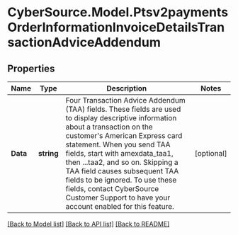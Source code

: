 # CyberSource.Model.Ptsv2paymentsOrderInformationInvoiceDetailsTransactionAdviceAddendum
## Properties

Name | Type | Description | Notes
------------ | ------------- | ------------- | -------------
**Data** | **string** | Four Transaction Advice Addendum (TAA) fields. These fields are used to display descriptive information about a transaction on the customer&#39;s American Express card statement. When you send TAA fields, start with amexdata_taa1, then ...taa2, and so on. Skipping a TAA field causes subsequent TAA fields to be ignored.  To use these fields, contact CyberSource Customer Support to have your account enabled for this feature.  | [optional] 

[[Back to Model list]](../README.md#documentation-for-models) [[Back to API list]](../README.md#documentation-for-api-endpoints) [[Back to README]](../README.md)

